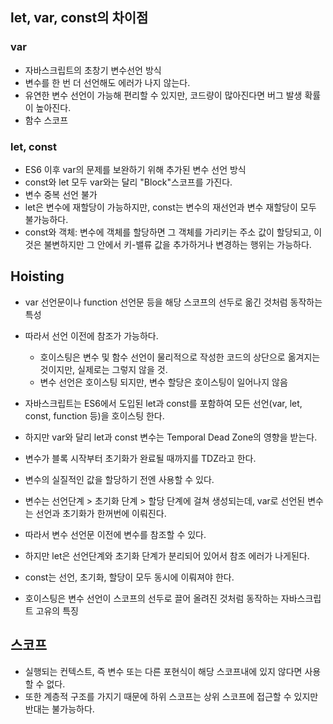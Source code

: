 ## let, var, const의 차이점
### var
- 자바스크립트의 초창기 변수선언 방식
- 변수를 한 번 더 선언해도 에러가 나지 않는다.
- 유연한 변수 선언이 가능해 편리할 수 있지만, 코드량이 많아진다면 버그 발생 확률이 높아진다.
- 함수 스코프

### let, const
- ES6 이후 var의 문제를 보완하기 위해 추가된 변수 선언 방식
- const와 let 모두 var와는 달리 "Block"스코프를 가진다.
- 변수 중복 선언 불가
- let은 변수에 재할당이 가능하지만, const는 변수의 재선언과 변수 재할당이 모두 불가능하다.
- const와 객체: 변수에 객체를 할당하면 그 객체를 가리키는 주소 값이 할당되고, 이것은 불변하지만 그 안에서 키-밸류 값을 추가하거나 변경하는 행위는 가능하다.

## Hoisting
- var 선언문이나 function 선언문 등을 해당 스코프의 선두로 옮긴 것처럼 동작하는 특성
- 따라서 선언 이전에 참조가 가능하다.
  - 호이스팅은 변수 및 함수 선언이 물리적으로 작성한 코드의 상단으로 옮겨지는 것이지만, 실제로는 그렇지 않을 것.
  - 변수 선언은 호이스팅 되지만, 변수 할당은 호이스팅이 일어나지 않음
- 자바스크립트는 ES6에서 도입된 let과 const를 포함하여 모든 선언(var, let, const, function 등)을 호이스팅 한다.
- 하지만 var와 달리 let과 const 변수는 Temporal Dead Zone의 영향을 받는다.
- 변수가 블록 시작부터 초기화가 완료될 때까지를 TDZ라고 한다.
- 변수의 실질적인 값을 할당하기 전엔 사용할 수 있다.

- 변수는 선언단계 > 초기화 단계 > 할당 단계에 걸쳐 생성되는데, var로 선언된 변수는 선언과 초기화가 한꺼번에 이뤄진다.
- 따라서 변수 선언문 이전에 변수를 참조할 수 있다.
- 하지만 let은 선언단계와 초기화 단계가 분리되어 있어서 참조 에러가 나게된다.
- const는 선언, 초기화, 할당이 모두 동시에 이뤄져야 한다.

- 호이스팅은 변수 선언이 스코프의 선두로 끌어 올려진 것처럼 동작하는 자바스크립트 고유의 특징

## 스코프
- 실행되는 컨텍스트, 즉 변수 또는 다른 포현식이 해당 스코프내에 있지 않다면 사용할 수 없다.
- 또한 계층적 구조를 가지기 때문에 하위 스코프는 상위 스코프에 접근할 수 있지만 반대는 불가능하다.
